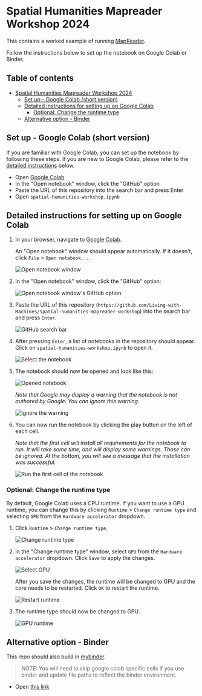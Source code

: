 # Spatial Humanities Mapreader Workshop 2024

This contains a worked example of running [MapReader](https://github.com/Living-with-machines/MapReader).

Follow the instructions below to set up the notebook on Google Colab or Binder.

<h2>Table of contents</h2>

- [Spatial Humanities Mapreader Workshop 2024](#spatial-humanities-mapreader-workshop-2024)
  - [Set up - Google Colab (short version)](#set-up---google-colab-short-version)
  - [Detailed instructions for setting up on Google Colab](#detailed-instructions-for-setting-up-on-google-colab)
    - [Optional: Change the runtime type](#optional-change-the-runtime-type)
  - [Alternative option - Binder](#alternative-option---binder)

## Set up - Google Colab (short version)

If you are familiar with Google Colab, you can set up the notebook by following these steps. If you are new to Google Colab, please refer to the [detailed instructions](#detailed-instructions-for-setting-up-on-google-colab) below.

- Open [Google Colab](https://colab.research.google.com/)
- In the "Open notebook" window, click the "GitHub" option
- Paste the URL of this repository into the search bar and press Enter
- Open `spatial-humanities-workshop.ipynb`

## Detailed instructions for setting up on Google Colab

1. In your browser, navigate to [Google Colab](https://colab.research.google.com/).

   An "Open notebook" window should appear automatically. If it doesn't, click `File` > `Open notebook...`.

   ![Open notebook window](images/1-open-notebook.png)

2. In the "Open notebook" window, click the "GitHub" option:

   ![Open notebook window's GitHub option](images/1-open-notebook-github.png)

3. Paste the URL of this repository (`https://github.com/Living-with-Machines/spatial-humanities-mapreader-workshop`) into the search bar and press `Enter`.

    ![GitHub search bar](images/1-open-notebook-url.png)

4. After pressing `Enter`, a list of notebooks in the repository should appear. Click on `spatial-humanities-workshop.ipynb` to open it.

    ![Select the notebook](images/1-open-notebook-link.png)

5. The notebook should now be opened and look like this:

    ![Opened notebook](images/2-notebook-opened.png)

    _Note that Google may display a warning that the notebook is not authored by Google. You can ignore this warning._

    ![Ignore the warning](images/2-warning.png)

6. You can now run the notebook by clicking the play button on the left of each cell.

   _Note that the first cell will install all requirements for the notebook to run. It will take some time, and will display some warnings. Those can be ignored. At the bottom, you will see a message that the installation was successful._

    ![Run the first cell of the notebook](images/3-installation-warnings-and-success.png)

### Optional: Change the runtime type

By default, Google Colab uses a CPU runtime. If you want to use a GPU runtime, you can change this by clicking `Runtime` > `Change runtime type` and selecting `GPU` from the `Hardware accelerator` dropdown.

1. Click `Runtime` > `Change runtime type`.

    ![Change runtime type](images/4-connect-to-gpu.png)

2. In the "Change runtime type" window, select `GPU` from the `Hardware accelerator` dropdown. Click `Save` to apply the changes.

    ![Select GPU](images/4-change-runtime-type.png)

    After you save the changes, the runtime will be changed to GPU and the core needs to be restarted. Click `OK` to restart the runtime.

    ![Restart runtime](images/4-disconnect-and-delete-runtime.png)

3. The runtime type should now be changed to GPU.

    ![GPU runtime](images/4-resources-result.png)

## Alternative option - Binder

This repo should also build in [mybinder](https://mybinder.org/).
> *NOTE:* You will need to skip google colab specific cells if you use binder and update file paths to reflect the binder environment.

- Open [this link](https://mybinder.org/v2/gh/Living-with-machines/spatial-humanities-mapreader-workshop/main?labpath=spatial-humanities-workshop.ipynb)
